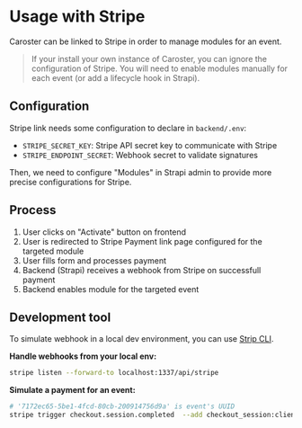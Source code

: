 # Usage with Stripe

Caroster can be linked to Stripe in order to manage modules for an event.

> If your install your own instance of Caroster, you can ignore
> the configuration of Stripe. You will need to enable modules manually for
> each event (or add a lifecycle hook in Strapi).

## Configuration

Stripe link needs some configuration to declare in `backend/.env`:

- `STRIPE_SECRET_KEY`: Stripe API secret key to communicate with Stripe
- `STRIPE_ENDPOINT_SECRET`: Webhook secret to validate signatures

Then, we need to configure "Modules" in Strapi admin to provide more precise
configurations for Stripe.

## Process

1. User clicks on "Activate" button on frontend
2. User is redirected to Stripe Payment link page configured for the targeted module
3. User fills form and processes payment
4. Backend (Strapi) receives a webhook from Stripe on successfull payment
5. Backend enables module for the targeted event

## Development tool

To simulate webhook in a local dev environment, you can use [Strip CLI](https://stripe.com/docs/stripe-cli).

**Handle webhooks from your local env:**

```bash
stripe listen --forward-to localhost:1337/api/stripe
```

**Simulate a payment for an event:**

```bash
# '7172ec65-5be1-4fcd-80cb-200914756d9a' is event's UUID
stripe trigger checkout.session.completed  --add checkout_session:client_reference_id=7172ec65-5be1-4fcd-80cb-200914756d9a
```
